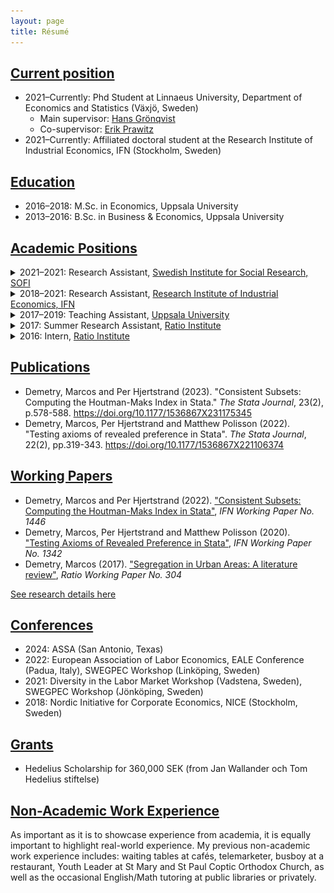 ```yaml
---
layout: page
title: Résumé
---
```


## <ins>Current position</ins>
- 2021–Currently: Phd Student at Linnaeus University, Department of Economics and Statistics (Växjö, Sweden)
    - Main supervisor: <a href="https://sites.google.com/site/hansgroenqvist/" target="_blank">Hans Grönqvist</a>
    - Co-supervisor: <a href="https://sites.google.com/site/erikprawitz/" target="_blank">Erik Prawitz</a>
- 2021–Currently: Affiliated doctoral student at the Research Institute of Industrial Economics, IFN (Stockholm, Sweden)

## <ins>Education</ins>
- 2016–2018: M.Sc. in Economics, Uppsala University
- 2013–2016: B.Sc. in Business & Economics, Uppsala University

## <ins>Academic Positions</ins>
<details>
  <summary>2021–2021: Research Assistant, <a href="https://www.sofi.su.se" target="_blank">Swedish Institute for Social Research, SOFI</a></summary>

<p>

Data cleaning and analysis in <b>R</b> for a select number of projects led by Ph.D. <a href="https://adamaltmejd.se" target="_blank">Adam Altmejd</a>. The projects revolve around the choice of, and returns to, higher education.
</p>
</details>


<details>
  <summary>2018–2021: Research Assistant, <a href="https://ifn.se" target="_blank">Research Institute of Industrial Economics, IFN</a></summary>

<p>

Helping researchers with data gathering, webscraping in <b>Python</b>, building and cleaning datasets in <b>Stata</b>, creating tables and figures, proof-reading text and theoretical models, writing and translating text, formatting manuscripts for journal submissions and more. Tasks include handling vast Swedish register-data, as well as writing user-written commands in Stata.
</p>

<p>
Some fun stats: Here's the breakdown of the percentage of time spent on projects by the primary coding language or software used in that project. 
</p>

<div>
  <img class="marginauto" src="/assets/img/time_spent_coding.png" alt="Pie chart of time spent on different coding languages or software" />
</div>
</details>


<details>
  <summary>2017–2019: Teaching Assistant, <a href="https://nek.uu.se" target="_blank">Uppsala University</a></summary>
  <p>

  <ul>
    <li>B/Microeconomics with Applications</li>
    <li>A/Principles of Micro- and Macroeconomics</li>
  </ul>
  </p>
  <p>
  For further details, see <a href="https://marcosdemetry.github.io/teaching/">Teaching</a> section.
  </p>
</details>


<details>
  <summary>2017: Summer Research Assistant, <a href="https://ratio.se" target="_blank">Ratio Institute</a></summary>

<p>

There is a growing interest in understanding the causes and patterns of residential segregation in urban areas. I spent my summer researching on the theoretical explanations for the rise of segregation in the absence of discriminatory policy. The research resulted in a working paper titled "<b>Segregation in Urban Areas</b>", under the supervision of Ekon. Dr. <a href="https://ratio.se/en/employees/martin-korpi/" target="_blank">Martin Korpi</a>. The paper covers both a theoretical framework based on <b>Thomas Schelling</b>'s models of segregation and the empirical challenges of applying those models using observational and experimental data. For further details, see <a href="https://marcosdemetry.github.io/research/">Research</a> section.
</p>
</details>


<details>
  <summary>2016: Intern, <a href="https://ratio.se">Ratio Institute</a></summary>

<p>

Labor strikes and other labor union action play a vital role in labor market outcomes. Within Ratio's multilayered analyses on the consequences of a <b>labor market conflict</b>, I contributed with descriptive statistics for the empirical analysis. The final product, by Professor <a href="https://ratio.se/en/employees/nils-karlson/" target="_blank">Nils Karlson</a> and Ida Knudsen, is titled "Kostnader och konsevenser av en arbetsmarknadskonflikt— en fallstudie av byggstrejken våren 2016."
</p>
</details>

## <ins>Publications</ins>
- Demetry, Marcos and Per Hjertstrand (2023). "Consistent Subsets: Computing the Houtman-Maks Index in Stata." <i>The Stata Journal</i>, 23(2), p.578-588. <a href="https://doi.org/10.1177/1536867X231175345" target="_blank">https://doi.org/10.1177/1536867X231175345</a>
- Demetry, Marcos, Per Hjertstrand and Matthew Polisson (2022). "Testing axioms of revealed preference in Stata". <i>The Stata Journal</i>, 22(2), pp.319-343. <a href="https://doi.org/10.1177/1536867X221106374" target="_blank">https://doi.org/10.1177/1536867X221106374</a>

## <ins>Working Papers</ins>
- Demetry, Marcos and Per Hjertstrand (2022). <a href="https://www.ifn.se/media/gkrptprd/wp1446.pdf" target="_blank">"Consistent Subsets: Computing the Houtman-Maks Index in Stata"</a>, <i>IFN Working Paper No. 1446</i>
- Demetry, Marcos, Per Hjertstrand and Matthew Polisson (2020). <a href="https://www.ifn.se/media/xf4bpowg/wp1342.pdf" target="_blank">"Testing Axioms of Revealed Preference in Stata"</a>, <i>IFN Working Paper No. 1342</i>
- Demetry, Marcos (2017). <a href="https://cms.ratio.se/app/uploads/2017/12/md_segregation_in_urban_areas_304.pdf" target="_blank">"Segregation in Urban Areas: A literature review"</a>, <i>Ratio Working Paper No. 304</i>


[See research details here](research.md)

## <ins>Conferences</ins>
- 2024: ASSA (San Antonio, Texas)
- 2022: European Association of Labor Economics, EALE Conference (Padua, Italy), SWEGPEC Workshop (Linköping, Sweden)
- 2021: Diversity in the Labor Market Workshop (Vadstena, Sweden), SWEGPEC Workshop (Jönköping, Sweden)
- 2018: Nordic Initiative for Corporate Economics, NICE (Stockholm, Sweden)

## <ins>Grants</ins>
- Hedelius Scholarship for 360,000 SEK (from Jan Wallander och Tom Hedelius stiftelse)

## <ins> Non-Academic Work Experience</ins>
As important as it is to showcase experience from academia, it is equally important to highlight real-world experience. My previous non-academic work experience includes: waiting tables at cafés, telemarketer, busboy at a restaurant, Youth Leader at St Mary and St Paul Coptic Orthodox Church, as well as the occasional English/Math tutoring at public libraries or privately.